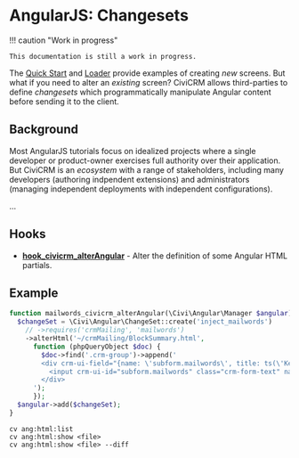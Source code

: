# AngularJS: Changesets

!!! caution "Work in progress"

    This documentation is still a work in progress.

The [Quick Start](framework/angular/quickstart.md) and [Loader](framework/angular/loader.md) provide examples of
creating *new* screens.  But what if you need to alter an *existing* screen?
CiviCRM allows third-parties to define *changesets* which programmatically
manipulate Angular content before sending it to the client.

## Background

Most AngularJS tutorials focus on idealized projects where a single
developer or product-owner exercises full authority over their application.
But CiviCRM is an _ecosystem_ with a range of stakeholders, including many
developers (authoring indpendent extensions) and administrators (managing
independent deployments with independent configurations).

...

## Hooks

* **[hook_civicrm_alterAngular](hooks/hook_civicrm_alterAngular.md)** - Alter the definition of some Angular HTML partials.

## Example

```php
function mailwords_civicrm_alterAngular(\Civi\Angular\Manager $angular) {
  $changeSet = \Civi\Angular\ChangeSet::create('inject_mailwords')
    // ->requires('crmMailing', 'mailwords')
    ->alterHtml('~/crmMailing/BlockSummary.html',
      function (phpQueryObject $doc) {
        $doc->find('.crm-group')->append('
        <div crm-ui-field="{name: \'subform.mailwords\', title: ts(\'Keywords\')}">
          <input crm-ui-id="subform.mailwords" class="crm-form-text" name="mailwords" ng-model="mailing.template_options.keywords">
        </div>
      ');
      });
  $angular->add($changeSet);
}
```

```
cv ang:html:list
cv ang:html:show <file>
cv ang:html:show <file> --diff
```
